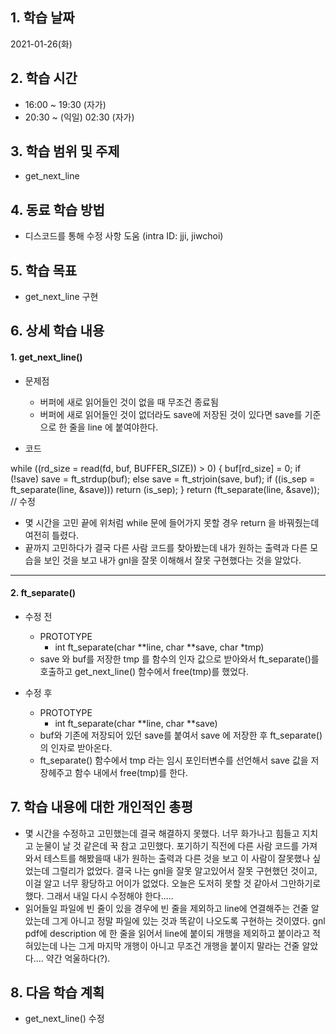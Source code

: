 ## 1. 학습 날짜

2021-01-26(화)


## 2. 학습 시간

* 16:00 ~ 19:30 (자가)
* 20:30 ~ (익일) 02:30 (자가)


## 3. 학습 범위 및 주제

* get_next_line

## 4. 동료 학습 방법

* 디스코드를 통해 수정 사항 도움 (intra ID: jji, jiwchoi)

## 5. 학습 목표

* get_next_line 구현

## 6. 상세 학습 내용

#### 1. get_next_line()

* 문제점
	* 버퍼에 새로 읽어들인 것이 없을 때 무조건 종료됨
	* 버퍼에 새로 읽어들인 것이 없더라도 save에 저장된 것이 있다면 save를 기준으로 한 줄을 line 에 붙여야한다.

* 코드

while ((rd_size = read(fd, buf, BUFFER_SIZE)) > 0)
{
	buf[rd_size] = 0;
	if (!save)
		save = ft_strdup(buf);
	else
		save = ft_strjoin(save, buf);
	if ((is_sep = ft_separate(line, &save)))
		return (is_sep);
}
return (ft_separate(line, &save)); // 수정

* 몇 시간을 고민 끝에 위처럼 while 문에 들어가지 못할 경우 return 을 바꿔줬는데 여전히 틀렸다.
* 끝까지 고민하다가 결국 다른 사람 코드를 찾아봤는데 내가 원하는 출력과 다른 모습을 보인 것을 보고 내가 gnl을 잘못 이해해서 잘못 구현했다는 것을 알았다.

<hr>

#### 2. ft_separate()

* 수정 전
	* PROTOTYPE
		* int ft_separate(char **line, char **save, char *tmp)
	* save 와 buf를 저장한 tmp 를 함수의 인자 값으로 받아와서 ft_separate()를 호출하고 get_next_line() 함수에서 free(tmp)를 했었다.

* 수정 후
	* PROTOTYPE
		* int ft_separate(char **line, char **save)
	* buf와 기존에 저장되어 있던 save를 붙여서 save 에 저장한 후 ft_separate()의 인자로 받아온다.
	* ft_separate() 함수에서 tmp 라는 임시 포인터변수를 선언해서 save 값을 저장헤주고 함수 내에서 free(tmp)를 한다.

	

## 7. 학습 내용에 대한 개인적인 총평

* 몇 시간을 수정하고 고민했는데 결국 해결하지 못했다. 너무 화가나고 힘들고 지치고 눈물이 날 것 같은데 꾹 참고 고민했다. 포기하기 직전에 다른 사람 코드를 가져와서 테스트를 해봤을때 내가 원하는 출력과 다른 것을 보고 이 사람이 잘못했나 싶었는데 그럴리가 없었다. 결국 나는 gnl을 잘못 알고있어서 잘못 구현했던 것이고, 이걸 알고 너무 황당하고 어이가 없었다. 오늘은 도저히 못할 것 같아서 그만하기로 했다. 그래서 내일 다시 수정해야 한다.....
* 읽어들일 파일에 빈 줄이 있을 경우에 빈 줄을 제외하고 line에 연결해주는 건줄 알았는데 그게 아니고 정말 파일에 있는 것과 똑같이 나오도록 구현하는 것이였다. gnl pdf에 description 에 한 줄을 읽어서 line에 붙이되 개행을 제외하고 붙이라고 적혀있는데 나는 그게 마지막 개행이 아니고 무조건 개행을 붙이지 말라는 건줄 알았다.... 약간 억울하다(?).


## 8. 다음 학습 계획

* get_next_line() 수정